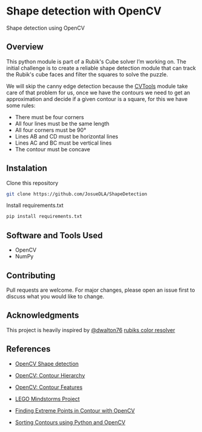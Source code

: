 # Shape detection with OpenCV

Shape detection using OpenCV 

## Overview

This python module is part of a Rubik's Cube solver I’m working on. The initial challenge is to create a reliable shape detection module that can track the Rubik's cube faces and filter the squares to solve the puzzle.

We will skip the canny edge detection because the [CVTools](https://github.com/JosueDLA/CVTools) module take care of that problem for us, once we have the contours we need to get an approximation and decide if a given contour is a square, for this we have some rules:

- There must be four corners
- All four lines must be the same length
- All four corners must be 90°
- Lines AB and CD must be horizontal lines
- Lines AC and BC must be vertical lines
- The contour must be concave

## Instalation

Clone this repository

```bash
git clone https://github.com/JosueDLA/ShapeDetection
```

Install requirements.txt

```bash
pip install requirements.txt
```

## Software and Tools Used

- OpenCV
- NumPy

## Contributing

Pull requests are welcome. For major changes, please open an issue first to discuss what you would like to change.

## Acknowledgments

This project is heavily inspired by [@dwalton76](https://github.com/dwalton76) [rubiks color resolver](https://github.com/dwalton76/rubiks-color-resolver)

## References

- [OpenCV Shape detection](https://www.pyimagesearch.com/2016/02/08/opencv-shape-detection/)

- [OpenCV: Contour Hierarchy](https://docs.opencv.org/3.1.0/d9/d8b/tutorial_py_contours_hierarchy.html)

- [OpenCV: Contour Features](https://docs.opencv.org/3.1.0/dd/d49/tutorial_py_contour_features.html)

- [LEGO Mindstorms Project](http://programmablebrick.blogspot.com/2017/02/rubiks-cube-tracker-using-opencv.html)

- [Finding Extreme Points in Contour with OpenCV](https://www.pyimagesearch.com/2016/04/11/finding-extreme-points-in-contours-with-opencv/)

- [Sorting Contours using Python and OpenCV](https://www.pyimagesearch.com/2015/04/20/sorting-contours-using-python-and-opencv/)